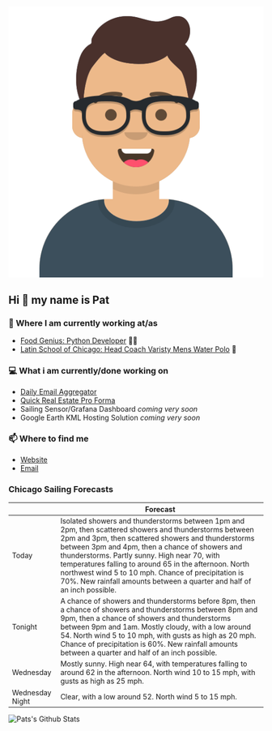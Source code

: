 [![Social banner for p-j-falconer](https://raw.githubusercontent.com/P-J-FALCONER/P-J-FALCONER/master/assets/avataaars.svg)](https://patfalconer.com/)
## Hi :wave: my name is Pat

### 💼 Where I am currently working at/as
- [Food Genius: Python Developer](https://getfoodgenius.com/) 🍔🐍
- [Latin School of Chicago: Head Coach Varisty Mens Water Polo](https://www.latinschool.org/) 🤽


### 💻 What i am currently/done working on
 - [Daily Email Aggregator](https://github.com/P-J-FALCONER/dott_daily_mail)
 - [Quick Real Estate Pro Forma](https://github.com/P-J-FALCONER/henry)
 - Sailing Sensor/Grafana Dashboard *coming very soon*
 - Google Earth KML Hosting Solution *coming very soon*

### 📫 Where to find me
 - [Website](https://patfalconer.com/)
 - [Email](mailto:patrick.j.falconer@gmail.com)


### Chicago Sailing Forecasts
|   | Forecast  |
|---|---|
| Today | Isolated showers and thunderstorms between 1pm and 2pm, then scattered showers and thunderstorms between 2pm and 3pm, then scattered showers and thunderstorms between 3pm and 4pm, then a chance of showers and thunderstorms. Partly sunny. High near 70, with temperatures falling to around 65 in the afternoon. North northwest wind 5 to 10 mph. Chance of precipitation is 70%. New rainfall amounts between a quarter and half of an inch possible. |
| Tonight | A chance of showers and thunderstorms before 8pm, then a chance of showers and thunderstorms between 8pm and 9pm, then a chance of showers and thunderstorms between 9pm and 1am. Mostly cloudy, with a low around 54. North wind 5 to 10 mph, with gusts as high as 20 mph. Chance of precipitation is 60%. New rainfall amounts between a quarter and half of an inch possible. |
| Wednesday | Mostly sunny. High near 64, with temperatures falling to around 62 in the afternoon. North wind 10 to 15 mph, with gusts as high as 25 mph. |
| Wednesday Night | Clear, with a low around 52. North wind 5 to 15 mph. |

![Pats's Github Stats](https://github-readme-stats.vercel.app/api?username=p-j-falconer&show_icons=true&theme=radical)
